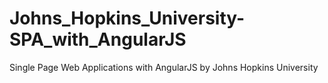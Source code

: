 # Johns_Hopkins_University-SPA_with_AngularJS
Single Page Web Applications with AngularJS by Johns Hopkins University
